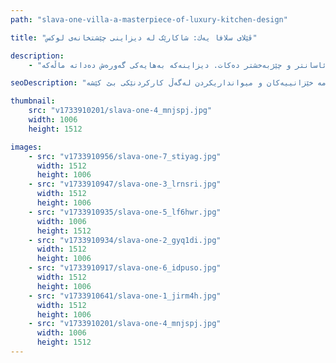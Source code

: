 ```yaml
---
path: "slava-one-villa-a-masterpiece-of-luxury-kitchen-design"

title: "ڤێلای سلافا یەك: شاکارێک لە دیزاینی چێشتخانەی لوکس"

description:
    - "ئێمە چێشتخانەیەکی لوکس و جوانمان بۆ ڤێلایەک لە سلافا یەك دیزاین کرد. تیمەکەمان بە وردی کەرەستەی بەرزترین کوالێتی و ئامێری مۆدێرنی هەڵبژارد بۆ دروستکردنی شوێنێکی تەواو بۆ لێنانی خواردن. چێشتخانەکە شوێنی زۆری تێدایە بۆ جموجۆڵ و هەڵگرتنی هەموو شتومەکێک بە ڕێکوپێکی. دڵنیامان کردەوە کە جوان دەردەکەوێت و لە هەمان کاتدا بەکارهێنانی ئاسانە بۆ هەموو ڕۆژێک. چ خواردنی خێزانی لێبنرێت یان ئاهەنگی شێوی میوانداری بکرێت، ئەم چێشتخانە نوێیە هەموو شتێک ئاسانتر و چێژبەخشتر دەکات. دیزاینەکە بەهایەکی گەورەش دەداتە ماڵەکە."

seoDescription: "ئەزموونی دیزاینی چێشتخانەی لوکس لە ڤێلای سلافا یەك کە کەرەستەی پرێمیەم، ئامێری مۆدێرن و چارەسەری زیرەکی هەڵگرتن لەخۆدەگرێت. شوێنەکەت لەگەڵ دیزاینەرە شارەزاکانمان بگۆڕە. چێشتخانەیەکی سەرنجڕاکێش دروست بکە کە تەواو بێت بۆ ژەمە خێزانییەکان و میوانداریکردن لەگەڵ کارکردنێکی بێ کێشە."

thumbnail:
    src: "v1733910201/slava-one-4_mnjspj.jpg"
    width: 1006
    height: 1512

images:
    - src: "v1733910956/slava-one-7_stiyag.jpg"
      width: 1512
      height: 1006
    - src: "v1733910947/slava-one-3_lrnsri.jpg"
      width: 1512
      height: 1006
    - src: "v1733910935/slava-one-5_lf6hwr.jpg"
      width: 1006
      height: 1512
    - src: "v1733910934/slava-one-2_gyq1di.jpg"
      width: 1512
      height: 1006
    - src: "v1733910917/slava-one-6_idpuso.jpg"
      width: 1512
      height: 1006
    - src: "v1733910641/slava-one-1_jirm4h.jpg"
      width: 1512
      height: 1006
    - src: "v1733910201/slava-one-4_mnjspj.jpg"
      width: 1006
      height: 1512
---
```

